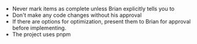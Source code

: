 - Never mark items as complete unless Brian explicitly tells you to
- Don't make any code changes without his approval
- If there are options for optimization, present them to Brian for approval before implementing.
- The project uses pnpm